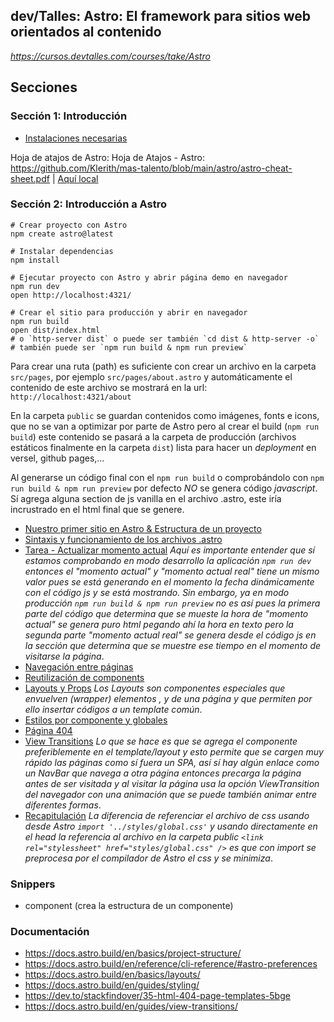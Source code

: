 ## dev/Talles: Astro: El framework para sitios web orientados al contenido

_https://cursos.devtalles.com/courses/take/Astro_

## Secciones

### Sección 1: Introducción

- [Instalaciones necesarias](https://gist.github.com/Klerith/b2ccb9d49385d766138e737f840650fc)

Hoja de atajos de Astro: Hoja de Atajos - Astro: https://github.com/Klerith/mas-talento/blob/main/astro/astro-cheat-sheet.pdf | [Aquí local](/blob/main/docs/astro-cheat-sheet.pdf)

### Sección 2: Introducción a Astro

```
# Crear proyecto con Astro
npm create astro@latest

# Instalar dependencias
npm install

# Ejecutar proyecto con Astro y abrir página demo en navegador
npm run dev
open http://localhost:4321/

# Crear el sitio para producción y abrir en navegador
npm run build
open dist/index.html
# o `http-server dist` o puede ser también `cd dist & http-server -o`
# también puede ser `npm run build & npm run preview`

```

Para crear una ruta (path) es suficiente con crear un archivo en la carpeta `src/pages`, por ejemplo `src/pages/about.astro` y automáticamente el contenido de este archivo se mostrará en la url: `http://localhost:4321/about`

En la carpeta `public` se guardan contenidos como imágenes, fonts e icons, que no se van a optimizar por parte de Astro pero al crear el build (`npm run build`) este contenido se pasará a la carpeta de producción (archivos estáticos finalmente en la carpeta `dist`) lista para hacer un _deployment_ en versel, github pages,...

Al generarse un código final con el `npm run build` o comprobándolo con `npm run build & npm run preview` por defecto _NO_ se genera código _javascript_. Sí agrega alguna section de js vanilla en el archivo .astro, este iría incrustrado en el html final que se genere.

- [Nuestro primer sitio en Astro & Estructura de un proyecto](https://github.com/patchamama/devTalles-Astro-El-framework-para-sitios-web-orientados-al-contenido/commit/a854ac3285c474b7bf0a8346606031f54080da80)
- [Sintaxis y funcionamiento de los archivos .astro](https://github.com/patchamama/devTalles-Astro-El-framework-para-sitios-web-orientados-al-contenido/commit/b138a0910124e63d503c99581f7dfcd4453b70de)
- [Tarea - Actualizar momento actual](https://github.com/patchamama/devTalles-Astro-El-framework-para-sitios-web-orientados-al-contenido/commit/9c83c6a47f2658fc206c38288207d396561ef406)
  _Aquí es importante entender que sí estamos comprobando en modo desarrollo la aplicación `npm run dev` entonces el "momento actual" y "momento actual real" tiene un mismo valor pues se está generando en el momento la fecha dinámicamente con el código js y se está mostrando. Sin embargo, ya en modo producción `npm run build & npm run preview` no es así pues la primera parte del código que determina que se mueste la hora de "momento actual" se genera puro html pegando ahí la hora en texto pero la segunda parte "momento actual real" se genera desde el código js en la sección <script>...</script> que determina que se muestre ese tiempo en el momento de visitarse la página_.
- [Navegación entre páginas](https://github.com/patchamama/devTalles-Astro-El-framework-para-sitios-web-orientados-al-contenido/commit/5fec8c7502aa0b9cfc415ff7c3257161a05c7395)
- [Reutilización de components](https://github.com/patchamama/devTalles-Astro-El-framework-para-sitios-web-orientados-al-contenido/commit/a0ffa81902e479740ede3548e23300f8f7863d3b)
- [Layouts y Props](https://github.com/patchamama/devTalles-Astro-El-framework-para-sitios-web-orientados-al-contenido/commit/31562a243df18de40e59059eef7f3a80c43ab816)
  _Los Layouts son componentes especiales que envuelven (wrapper) elementos <html>, <head> y <body> de una página y que permiten por ello insertar códigos a un template común_.
- [Estilos por componente y globales](https://github.com/patchamama/devTalles-Astro-El-framework-para-sitios-web-orientados-al-contenido/commit/50008333604c4c994fb2c13e8f3e07322a5e5a9a)
- [Página 404](https://github.com/patchamama/devTalles-Astro-El-framework-para-sitios-web-orientados-al-contenido/commit/013c4d661b6365c37d042fd62085fe863498cba6)
- [View Transitions](https://github.com/patchamama/devTalles-Astro-El-framework-para-sitios-web-orientados-al-contenido/commit/729474a780d08b3af64c1fc951d4876741d92acd)
  _Lo que se hace es que se agrega el componente <ViewTransitions /> preferiblemente en el template/layout y esto permite que se cargen muy rápido las páginas como sí fuera un SPA, así sí hay algún enlace como un NavBar que navega a otra página entonces precarga la página antes de ser visitada y al visitar la página usa la opción ViewTransition del navegador con una animación que se puede también animar entre diferentes formas_.
- [Recapitulación]()
  _La diferencia de referenciar el archivo de css usando desde Astro `import '../styles/global.css'` y usando directamente en el head la referencia al archivo en la carpeta public `<link rel="stylessheet" href="styles/global.css" />` es que con import se preprocesa por el compilador de Astro el css y se minimiza_.

### Snippers

- component (crea la estructura de un componente)

### Documentación

- https://docs.astro.build/en/basics/project-structure/
- https://docs.astro.build/en/reference/cli-reference/#astro-preferences
- https://docs.astro.build/en/basics/layouts/
- https://docs.astro.build/en/guides/styling/
- https://dev.to/stackfindover/35-html-404-page-templates-5bge
- https://docs.astro.build/en/guides/view-transitions/
